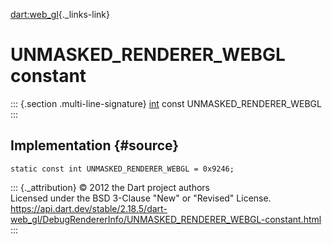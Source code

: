 [dart:web\_gl](../../dart-web_gl/dart-web_gl-library){._links-link}

UNMASKED\_RENDERER\_WEBGL constant
==================================

::: {.section .multi-line-signature}
[int](../../dart-core/int-class) const UNMASKED\_RENDERER\_WEBGL
:::

Implementation {#source}
--------------

``` {.language-dart data-language="dart"}
static const int UNMASKED_RENDERER_WEBGL = 0x9246;
```

::: {._attribution}
© 2012 the Dart project authors\
Licensed under the BSD 3-Clause \"New\" or \"Revised\" License.\
<https://api.dart.dev/stable/2.18.5/dart-web_gl/DebugRendererInfo/UNMASKED_RENDERER_WEBGL-constant.html>
:::
